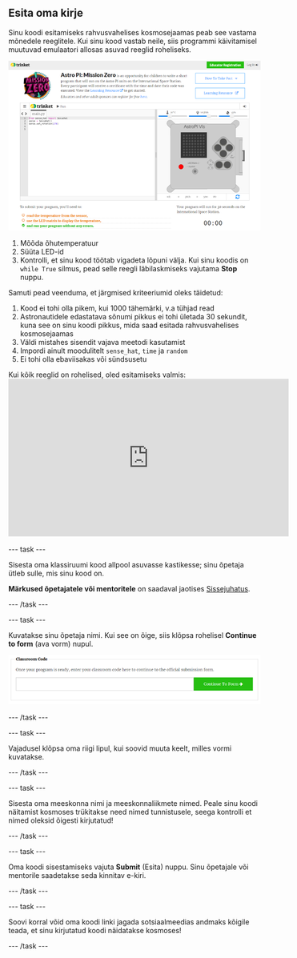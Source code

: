 ## Esita oma kirje

Sinu koodi esitamiseks rahvusvahelises kosmosejaamas peab see vastama mõnedele reeglitele. Kui sinu kood vastab neile, siis programmi käivitamisel muutuvad emulaatori allosas asuvad reeglid roheliseks.

![Kinnitamine](images/validation.png)

1. Mõõda õhutemperatuur
2. Süüta LED-id
3. Kontrolli, et sinu kood töötab vigadeta lõpuni välja. Kui sinu koodis on `while True` silmus, pead selle reegli läbilaskmiseks vajutama **Stop** nuppu.

Samuti pead veenduma, et järgmised kriteeriumid oleks täidetud:

1. Kood ei tohi olla pikem, kui 1000 tähemärki, v.a tühjad read
2. Astronautidele edastatava sõnumi pikkus ei tohi ületada 30 sekundit, kuna see on sinu koodi pikkus, mida saad esitada rahvusvahelises kosmosejaamas
3. Väldi mistahes sisendit vajava meetodi kasutamist
4. Impordi ainult moodulitelt `sense_hat`, `time` ja `random`
5. Ei tohi olla ebaviisakas või sündsusetu

Kui kõik reeglid on rohelised, oled esitamiseks valmis: <iframe width="560" height="315" src="https://www.youtube.com/embed/5sLlhf3FjdU?rel=0" frameborder="0" allowfullscreen mark="crwd-mark"></iframe> 

\--- task \---

Sisesta oma klassiruumi kood allpool asuvasse kastikesse; sinu õpetaja ütleb sulle, mis sinu kood on.

**Märkused õpetajatele või mentoritele** on saadaval jaotises [Sissejuhatus](https://projects.raspberrypi.org/en/projects/astro-pi-mission-zero/1).

\--- /task \---

\--- task \---

Kuvatakse sinu õpetaja nimi. Kui see on õige, siis klõpsa rohelisel **Continue to form** (ava vorm) nupul.

![Ava vorm](images/continue-to-form.png)

\--- /task \---

\--- task \---

Vajadusel klõpsa oma riigi lipul, kui soovid muuta keelt, milles vormi kuvatakse.

\--- /task \---

\--- task \---

Sisesta oma meeskonna nimi ja meeskonnaliikmete nimed. Peale sinu koodi näitamist kosmoses trükitakse need nimed tunnistusele, seega kontrolli et nimed oleksid õigesti kirjutatud!

\--- /task \---

\--- task \---

Oma koodi sisestamiseks vajuta **Submit** (Esita) nuppu. Sinu õpetajale või mentorile saadetakse seda kinnitav e-kiri.

\--- /task \---

\--- task \---

Soovi korral võid oma koodi linki jagada sotsiaalmeedias andmaks kõigile teada, et sinu kirjutatud koodi näidatakse kosmoses!

\--- /task \---
